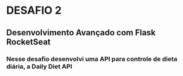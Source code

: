 <h1><strong>DESAFIO 2</strong></h1>

<h2>Desenvolvimento Avançado com Flask RocketSeat</h2>

<h3>Nesse desafio desenvolvi uma API para controle de dieta diária, a Daily Diet API</h3>